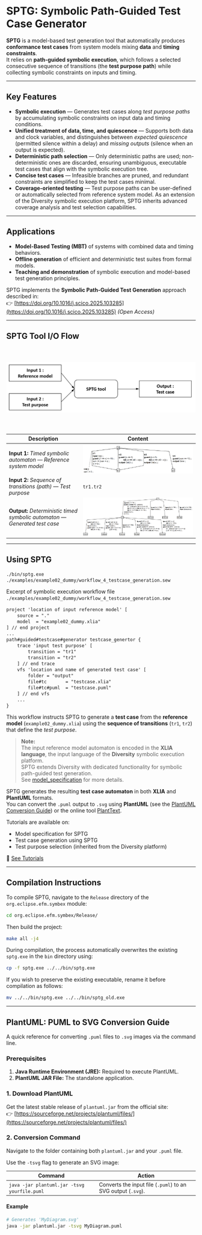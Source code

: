 # SPTG: Symbolic Path-Guided Test Case Generator

**SPTG** is a model-based test generation tool that automatically produces **conformance test cases** from system models mixing **data** and **timing constraints**.  
It relies on **path-guided symbolic execution**, which follows a selected consecutive sequence of transitions (the **test purpose path**) while collecting symbolic constraints on inputs and timing.

---

## Key Features

- **Symbolic execution** — Generates test cases along *test purpose paths* by accumulating symbolic constraints on input data and timing conditions.  
- **Unified treatment of data, time, and quiescence** — Supports both data and clock variables, and distinguishes between *expected quiescence* (permitted silence within a delay) and *missing outputs* (silence when an output is expected).  
- **Deterministic path selection** — Only deterministic paths are used; non-deterministic ones are discarded, ensuring unambiguous, executable test cases that align with the symbolic execution tree.  
- **Concise test cases** — Infeasible branches are pruned, and redundant constraints are simplified to keep the test cases minimal.  
- **Coverage-oriented testing** — Test purpose paths can be user-defined or automatically selected from reference system model. As an extension of the Diversity symbolic execution platform, SPTG inherits advanced coverage analysis and test selection capabilities.

---

## Applications

- **Model-Based Testing (MBT)** of systems with combined data and timing behaviors.  
- **Offline generation** of efficient and deterministic test suites from formal models.  
- **Teaching and demonstration** of symbolic execution and model-based test generation principles.

SPTG implements the **Symbolic Path-Guided Test Generation** approach described in:  
👉 [https://doi.org/10.1016/j.scico.2025.103285](https://doi.org/10.1016/j.scico.2025.103285) *(Open Access)*

---

## SPTG Tool I/O Flow

<div style="padding-top: 20px; padding-bottom: 20px;"></div>

<center>
<img src="README_files/images/sptg_io.png" width="600px" alt="SPTG Tool I/O Flow">
</center>

<div style="padding-top: 20px; padding-bottom: 20px;"></div>

| **Description** | **Content** |
|------------------|-------------|
| **Input 1:** *Timed symbolic automaton — Reference system model* | <img src="README_files/images/example01_paper_tacas.PNG" alt="Timed symbolic automaton"> |
| **Input 2:** *Sequence of transitions (path) — Test purpose* | `tr1.tr2` |
| **Output:** *Deterministic timed symbolic automaton — Generated test case* | <img src="README_files/images/example01_paper_tacas_testcase.PNG" alt="Deterministic timed symbolic automaton"> |

---

## Using SPTG
```
./bin/sptg.exe ./examples/example02_dummy/workflow_4_testcase_generation.sew
```

Excerpt of symbolic execution workflow file ```./examples/example02_dummy/workflow_4_testcase_generation.sew``` 
```
project 'location of input reference model' [
    source = "."
    model  = "example02_dummy.xlia"
] // end project
...
path#guided#testcase#generator testcase_genertor {
    trace 'input test purpose' [
        transition = "tr1"
        transition = "tr2"
    ] // end trace
    vfs 'location and name of generated test case' [
        folder = "output"
        file#tc       = "testcase.xlia"
        file#tc#puml  = "testcase.puml"
    ] // end vfs
    ...
}
```
This workflow instructs SPTG to generate a **test case** from the **reference model** (`example02_dummy.xlia`) using the **sequence of transitions** (`tr1`, `tr2`) that define the *test purpose*.

> **Note:**  
> The input reference model automaton is encoded in the **XLIA language**, the input language of the **Diversity** symbolic execution platform.  
> SPTG extends Diversity with dedicated functionality for symbolic path-guided test generation.  
> See [model_specification](tutorials/model_specification.md) for more details.

SPTG generates the resulting **test case automaton** in both **XLIA** and **PlantUML** formats.  
You can convert the `.puml` output to `.svg` using **PlantUML** (see the [PlantUML Conversion Guide](#plantuml-puml-to-svg-conversion-guide)) or the online tool [PlantText](https://www.planttext.com/).

Tutorials are available on:
- Model specification for SPTG  
- Test case generation using SPTG  
- Test purpose selection (inherited from the Diversity platform)

📘 [See Tutorials](tutorials/README.md)

---

## Compilation Instructions
To compile SPTG, navigate to the `Release` directory of the `org.eclipse.efm.symbex` module:
```bash
cd org.eclipse.efm.symbex/Release/
```
Then build the project:
```bash
make all -j4
```
During compilation, the process automatically overwrites the existing `sptg.exe` in the `bin` directory using:
```bash
cp -f sptg.exe ../../bin/sptg.exe
```
If you wish to preserve the existing executable, rename it before compilation as follows:
```bash
mv ../../bin/sptg.exe ../../bin/sptg_old.exe
```
---

## PlantUML: PUML to SVG Conversion Guide

A quick reference for converting `.puml` files to `.svg` images via the command line.

### Prerequisites

1. **Java Runtime Environment (JRE):** Required to execute PlantUML.  
2. **PlantUML JAR File:** The standalone application.

### 1. Download PlantUML

Get the latest stable release of `plantuml.jar` from the official site:  
👉 [https://sourceforge.net/projects/plantuml/files/](https://sourceforge.net/projects/plantuml/files/)

### 2. Conversion Command

Navigate to the folder containing both `plantuml.jar` and your `.puml` file.

Use the `-tsvg` flag to generate an SVG image:

| **Command** | **Action** |
|--------------|------------|
| `java -jar plantuml.jar -tsvg yourfile.puml` | Converts the input file (`.puml`) to an SVG output (`.svg`). |

#### Example

```bash
# Generates 'MyDiagram.svg'
java -jar plantuml.jar -tsvg MyDiagram.puml
